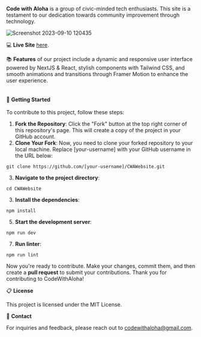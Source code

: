 **Code with Aloha** is a group of civic-minded tech enthusiasts. This site is a testament to our dedication towards community improvement through technology.

![Screenshot 2023-09-10 120435](https://github.com/CodeWithAloha/CWAWebsite/assets/113944962/f32b6d02-037c-4d23-910b-83a21fd2ab38)

:computer: **Live Site** [here](https://codewithaloha.github.io/CWAWebsite/).

:books: **Features** of our project include a dynamic and responsive user interface powered by NextJS & React, stylish components with Tailwind CSS, and smooth animations and transitions through Framer Motion to enhance the user experience.  
<br />
<br />
🚀 **Getting Started**  
<br />
To contribute to this project, follow these steps:

1. **Fork the Repository**: Click the "Fork" button at the top right corner of this repository's page. This will create a copy of the project in your GitHub account.
2. **Clone Your Fork**: Now, you need to clone your forked repository to your local machine. Replace [your-username] with your GitHub username in the URL below:
```
git clone https://github.com/[your-username]/CWAWebsite.git
```
3. **Navigate to the project directory**:
```
cd CWAWebsite
```
3. **Install the dependencies**:
```
npm install
```
5. **Start the development server**:
```
npm run dev
```
7. **Run linter**:
```
npm run lint
```

Now you're ready to contribute. Make your changes, commit them, and then create a **pull request** to submit your contributions. Thank you for contributing to CodeWithAloha!

:clipboard: **License**

This project is licensed under the MIT License.

:speech_balloon: **Contact**

For inquiries and feedback, please reach out to [codewithaloha@gmail.com](mailto:your-email@email.com).

